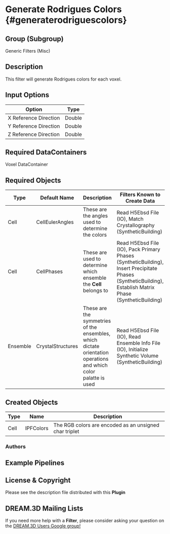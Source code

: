 Generate Rodrigues Colors {#generaterodriguescolors}
=============

## Group (Subgroup) ##

Generic Filters (Misc)

## Description ##

This filter will generate Rodrigues colors for each voxel.


## Input Options ##

| Option | Type |
|-------|-------|
| X Reference Direction | Double |
| Y Reference Direction | Double |
| Z Reference Direction | Double |


## Required DataContainers ##

Voxel DataContainer

## Required Objects ##

| Type | Default Name | Description  | Filters Known to Create Data |
|------|--------------|------------|-----|
| Cell | CellEulerAngles |  These are the angles used to determine the colors | Read H5Ebsd File (IO), Match Crystallography (SyntheticBuilding) |
| Cell | CellPhases |  These are used to determine which ensemble the **Cell** belongs to | Read H5Ebsd File (IO), Pack Primary Phases (SyntheticBuilding), Insert Precipitate Phases (SyntheticBuilding), Establish Matrix Phase (SyntheticBuilding) |
| Ensemble | CrystalStructures |  These are the symmetries of the ensembles, which dictate orientation operations and which color palatte is used | Read H5Ebsd File (IO), Read Ensemble Info File (IO), Initialize Synthetic Volume (SyntheticBuilding) |

## Created Objects ##

| Type | Name | Description |
|------|------|-------------|
| Cell | IPFColors | The RGB colors are encoded as an unsigned char triplet  |


### Authors ###






## Example Pipelines ##



## License & Copyright ##

Please see the description file distributed with this **Plugin**

## DREAM.3D Mailing Lists ##

If you need more help with a **Filter**, please consider asking your question on the [DREAM.3D Users Google group!](https://groups.google.com/forum/?hl=en#!forum/dream3d-users)


